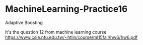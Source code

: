 # MachineLearning-Practice16
Adaptive Boosting

It's the question 12 from machine learning course https://www.csie.ntu.edu.tw/~htlin/course/ml15fall/hw6/hw6.pdf
